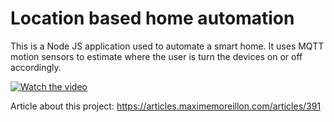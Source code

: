 # Location based home automation

This is a Node JS application used to automate a smart home.
It uses MQTT motion sensors to estimate where the user is turn the devices on or off accordingly.

[![Watch the video](https://img.youtube.com/vi/1P8m-bYDEIs/default.jpg)](https://youtu.be/1P8m-bYDEIs)

Article about this project: https://articles.maximemoreillon.com/articles/391
